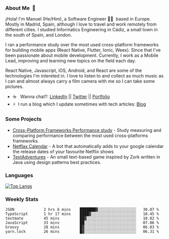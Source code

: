 ### About Me &nbsp;🐢

¡Hola! I'm Manuel (He/Him), a Software Engineer 👨‍💻 &nbsp;based in Europe. Mostly in Madrid, Spain, although I love to travel and work remotely from different cities. I studied Informatics Engineering in Cádiz, a small town in the south of Spain, and London. 

I ran a performance study over the most used cross-platform frameworks for building mobile apps (React Native, Flutter, Ionic, Weex). Since that I've been passionate about mobile development. Currently, I work as a Mobile Lead, improving and learning new topics on the field each day.

React Native, Javascript, iOS, Android, and React are some of the technologies I'm intereted in. I love to listen to and collect as much music as I can and almost always carry a film camera with me so I can take some pictures.

- ☕️ &nbsp; Wanna chat?: [LinkedIn](https://www.linkedin.com/in/manuelrdsg) || [Twitter](https://twitter.com/manuelrdsg) || [Portfolio](https://me.manuelrdsg.com)
- ⚡️&nbsp; I run a blog which I update sometimes with tech articles: [Blog](https://manuelrdsg.com)

### Some Projects

- [Cross-Platform Frameworks Performance study](https://rodin.uca.es/handle/10498/20951) - Study measuring and comparing performance between the most used cross-platforms frameworks.
- [Netflax Calendar](https://github.com/manuelrdsg/NetflaxCalendar) - A bot that automatically adds to your google calendar the release dates of your favourite Netflix shows
- [TextAdventures](https://github.com/manuelrdsg/TextAdventures) - An small text-based game inspired by Zork written in Java using design patterns best practices.

### Languages

[![Top Langs](https://github-readme-stats.vercel.app/api/top-langs/?username=manuelrdsg&layout=compact&langs_count=9&hide=html)](https://github.com/manuelrdsg)

### Weekly Stats

<!--START_SECTION:waka-->

```text
JSON             2 hrs 6 mins    ███████▓░░░░░░░░░░░░░░░░░   30.07 %
TypeScript       1 hr 17 mins    ████▓░░░░░░░░░░░░░░░░░░░░   18.45 %
textmate         45 mins         ██▓░░░░░░░░░░░░░░░░░░░░░░   10.82 %
JavaScript       33 mins         ██░░░░░░░░░░░░░░░░░░░░░░░   07.86 %
Groovy           28 mins         █▓░░░░░░░░░░░░░░░░░░░░░░░   06.83 %
yarn.lock        26 mins         █▓░░░░░░░░░░░░░░░░░░░░░░░   06.31 %
```

<!--END_SECTION:waka-->
